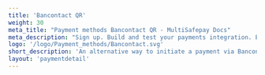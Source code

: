 ```yaml
---
title: 'Bancontact QR'
weight: 30
meta_title: "Payment methods Bancontact QR - MultiSafepay Docs"
meta_description: "Sign up. Build and test your payments integration. Explore our products and services. Use our API Reference, SDKs, and wrappers. Get support."
logo: '/logo/Payment_methods/Bancontact.svg'
short_description: 'An alternative way to initiate a payment via Bancontact'
layout: 'paymentdetail'
---
```

